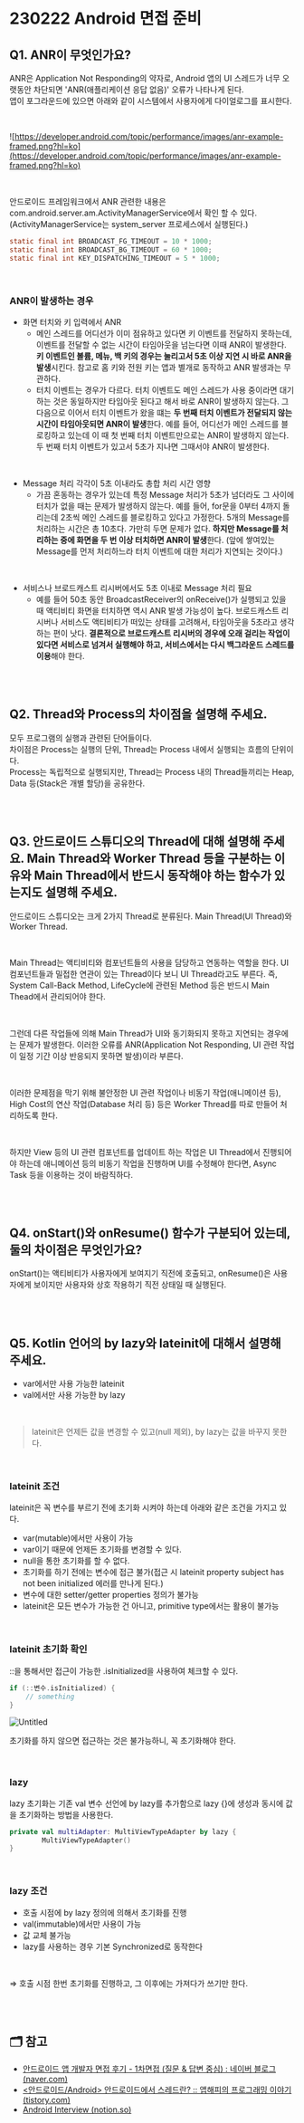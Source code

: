 # 230222 Android 면접 준비

## Q1. ANR이 무엇인가요?
ANR은 Application Not Responding의 약자로, Android 앱의 UI 스레드가 너무 오랫동안 차단되면 'ANR(애플리케이션 응답 없음)' 오류가 나타나게 된다.  
앱이 포그라운드에 있으면 아래와 같이 시스템에서 사용자에게 다이얼로그를 표시한다.

<br/>

![https://developer.android.com/topic/performance/images/anr-example-framed.png?hl=ko](https://developer.android.com/topic/performance/images/anr-example-framed.png?hl=ko)

<br/>

안드로이드 프레임워크에서 ANR 관련한 내용은 com.android.server.am.ActivityManagerService에서 확인 할 수 있다.(ActivityManagerService는 system_server 프로세스에서 실행된다.)

```java
static final int BROADCAST_FG_TIMEOUT = 10 * 1000;
static final int BROADCAST_BG_TIMEOUT = 60 * 1000;
static final int KEY_DISPATCHING_TIMEOUT = 5 * 1000;
```

<br/>

### ANR이 발생하는 경우
- 화면 터치와 키 입력에서 ANR
    - 메인 스레드를 어디선가 이미 점유하고 있다면 키 이벤트를 전달하지 못하는데, 이벤트를 전달할 수 없는 시간이 타임아웃을 넘는다면 이때 ANR이 발생한다. **키 이벤트인 볼륨, 메뉴, 백 키의 경우는 눌리고서 5초 이상 지연 시 바로 ANR을 발생**시킨다. 참고로 홈 키와 전원 키는 앱과 별개로 동작하고 ANR 발생과는 무관하다.
    - 터치 이벤트는 경우가 다르다. 터치 이벤트도 메인 스레드가 사용 중이라면 대기하는 것은 동일하지만 타임아웃 된다고 해서 바로 ANR이 발생하지 않는다. 그 다음으로 이어서 터치 이벤트가 왔을 떄는 **두 번째 터치 이벤트가 전달되지 않는 시간이 타임아웃되면 ANR이 발생**한다. 예를 들어, 어디선가 메인 스레드를 블로킹하고 있는데 이 때 첫 번째 터치 이벤트만으로는 ANR이 발생하지 않는다. 두 번째 터치 이벤트가 있고서 5초가 지나면 그때서야 ANR이 발생한다.

<br/>

- Message 처리 각각이 5초 이내라도 총합 처리 시간 영향
    - 가끔 혼동하는 경우가 있는데 특정 Message 처리가 5초가 넘더라도 그 사이에 터치가 없을 때는 문제가 발생하지 않는다. 예를 들어, for문을 0부터 4까지 돌리는데 2초씩 메인 스레드를 블로킹하고 있다고 가정한다. 5개의 Message를 처리하는 시간은 총 10초다. 가만히 두면 문제가 없다. **하지만 Message를 처리하는 중에 화면을 두 번 이상 터치하면 ANR이 발생**한다. (앞에 쌓여있는 Message를 먼저 처리하느라 터치 이벤트에 대한 처리가 지연되는 것이다.)

<br/>

- 서비스나 브로드캐스트 리시버에서도 5초 이내로 Message 처리 필요
    - 예를 들어 50초 동안 BroadcastReceiver의 onReceive()가 실행되고 있을 때 액티비티 화면을 터치하면 역시 ANR 발생 가능성이 높다. 브로드캐스트 리시버나 서비스도 액티비티가 떠있는 상태를 고려해서, 타임아웃을 5초라고 생각하는 편이 낫다. **결론적으로 브로드캐스트 리시버의 경우에 오래 걸리는 작업이 있다면 서비스로 넘겨서 실행해야 하고, 서비스에서는 다시 백그라운드 스레드를 이용**해야 한다.

<br/>
<br/>

## Q2. Thread와 Process의 차이점을 설명해 주세요.
모두 프로그램의 실행과 관련된 단어들이다.  
차이점은 Process는 실행의 단위, Thread는 Process 내에서 실행되는 흐름의 단위이다.  
Process는 독립적으로 실행되지만, Thread는 Process 내의 Thread들끼리는 Heap, Data 등(Stack은 개별 할당)을 공유한다.

<br/>
<br/>

## Q3. 안드로이드 스튜디오의 Thread에 대해 설명해 주세요. Main Thread와 Worker Thread 등을 구분하는 이유와 Main Thread에서 반드시 동작해야 하는 함수가 있는지도 설명해 주세요.
안드로이드 스튜디오는 크게 2가지 Thread로 분류된다. Main Thread(UI Thread)와 Worker Thread.

<br/>

Main Thread는 액티비티와 컴포넌트들의 사용을 담당하고 연동하는 역할을 한다. UI 컴포넌트들과 밀접한 연관이 있는 Thread이다 보니 UI Thread라고도 부른다. 즉, System Call-Back Method, LifeCycle에 관련된 Method 등은 반드시 Main Thead에서 관리되어야 한다.

<br/>

그런데 다른 작업들에 의해 Main Thread가 UI와 동기화되지 못하고 지연되는 경우에는 문제가 발생한다. 이러한 오류를 ANR(Application Not Responding, UI 관련 작업이 일정 기간 이상 반응되지 못하면 발생)이라 부른다.

<br/>

이러한 문제점을 막기 위해 불안정한 UI 관련 작업이나 비동기 작업(애니메이션 등), High Cost의 연산 작업(Database 처리 등) 등은 Worker Thread를 따로 만들어 처리하도록 한다.

<br/>

하지만 View 등의 UI 관련 컴포넌트를 업데이트 하는 작업은 UI Thread에서 진행되어야 하는데 애니메이션 등의 비동기 작업을 진행하며 UI를 수정해야 한다면, Async Task 등을 이용하는 것이 바람직하다.

<br/>
<br/>

## Q4. onStart()와 onResume() 함수가 구분되어 있는데, 둘의 차이점은 무엇인가요?
onStart()는 액티비티가 사용자에게 보여지기 직전에 호출되고, onResume()은 사용자에게 보이지만 사용자와 상호 작용하기 직전 상태일 때 실행된다.

<br/>
<br/>

## Q5. Kotlin 언어의 by lazy와 lateinit에 대해서 설명해 주세요.
- var에서만 사용 가능한 lateinit
- val에서만 사용 가능한 by lazy

<br/>

> lateinit은 언제든 값을 변경할 수 있고(null 제외), by lazy는 값을 바꾸지 못한다.
> 

<br/>

### lateinit 조건
lateinit은 꼭 변수를 부르기 전에 초기화 시켜야 하는데 아래와 같은 조건을 가지고 있다.
- var(mutable)에서만 사용이 가능
- var이기 때문에 언제든 초기화를 변경할 수 있다.
- null을 통한 초기화를 할 수 없다.
- 초기화를 하기 전에는 변수에 접근 불가(접근 시 lateinit property subject has not been initialized 에러를 만나게 된다.)
- 변수에 대한 setter/getter properties 정의가 불가능
- lateinit은 모든 변수가 가능한 건 아니고, primitive type에서는 활용이 불가능

<br/>

### lateinit 초기화 확인
::을 통해서만 접근이 가능한 .isInitialized을 사용하여 체크할 수 있다.

```kotlin
if (::변수.isInitialized) {
    // something
}

```

![Untitled](https://s3.us-west-2.amazonaws.com/secure.notion-static.com/bc293567-e229-4c76-85dd-332d317bbf2e/_2021-04-08__3.24.42.png?X-Amz-Algorithm=AWS4-HMAC-SHA256&X-Amz-Content-Sha256=UNSIGNED-PAYLOAD&X-Amz-Credential=AKIAT73L2G45EIPT3X45%2F20230222%2Fus-west-2%2Fs3%2Faws4_request&X-Amz-Date=20230222T092304Z&X-Amz-Expires=86400&X-Amz-Signature=e472dccc9b1e78e203fe83e417544d61924c5e94f0816c8a23660889ebde0243&X-Amz-SignedHeaders=host&response-content-disposition=filename%3D%22_2021-04-08__3.24.42.png%22&x-id=GetObject)

초기화를 하지 않으면 접근하는 것은 불가능하니, 꼭 초기화해야 한다.

<br/>

### lazy
lazy 초기화는 기존 val 변수 선언에 by lazy를 추가함으로 lazy {}에 생성과 동시에 값을 초기화하는 방법을 사용한다.

```kotlin
private val multiAdapter: MultiViewTypeAdapter by lazy {
        MultiViewTypeAdapter()
}

```

<br/>

### lazy 조건
- 호출 시점에 by lazy 정의에 의해서 초기화를 진행
- val(immutable)에서만 사용이 가능
- 값 교체 불가능
- lazy를 사용하는 경우 기본 Synchronized로 동작한다

<br/>

⇒ 호출 시점 한번 초기화를 진행하고, 그 이후에는 가져다가 쓰기만 한다.

<br/>
<br/>

## 🗂 참고
- [안드로이드 앱 개발자 면접 후기 - 1차면접 (질문 & 답변 중심) : 네이버 블로그 (naver.com)](https://blog.naver.com/PostView.nhn?blogId=csi468_&logNo=221465784013)
- [<안드로이드/Android> 안드로이드에서 스레드란? :: 앱해피의 프로그래밍 이야기 (tistory.com)](https://apphappy.tistory.com/63)
- [Android Interview (notion.so)](https://www.notion.so/Android-Interview-3ce7ddf12ddb413a9d2213173654d52c)
